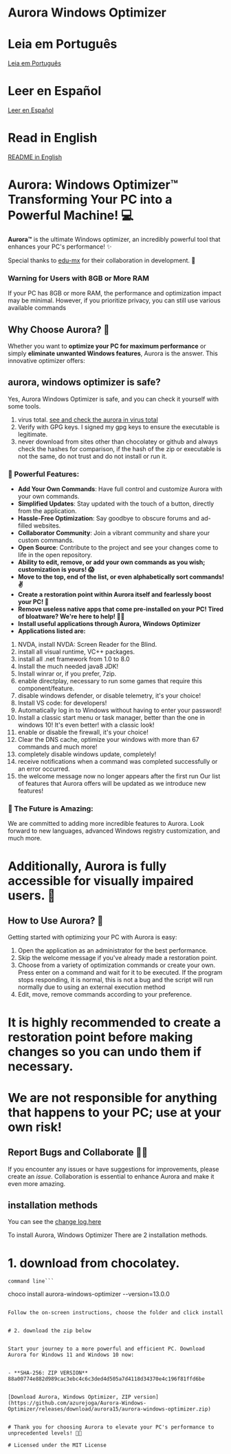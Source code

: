 # Aurora Windows Optimizer

# Leia em Português 
[Leia em Português](https://github.com/azurejoga/Aurora-Windows-Optimizer/blob/aurora/readme-pt-br.md)

# Leer en Español
[Leer en Español](https://github.com/azurejoga/Aurora-Windows-Optimizer/blob/aurora/readme_es.md)

# Read in English
[README in English](https://github.com/azurejoga/Aurora-Windows-Optimizer/blob/aurora/readme.md)

# Aurora: Windows Optimizer™ Transforming Your PC into a Powerful Machine! 💻



**Aurora™** is the ultimate Windows optimizer, an incredibly powerful tool that enhances your PC's performance! ✨

Special thanks to [edu-mx](https://github.com/edu-mx) for their collaboration in development. 🙌

### Warning for Users with 8GB or More RAM
If your PC has 8GB or more RAM, the performance and optimization impact may be minimal. However, if you prioritize privacy, you can still use various available commands

## Why Choose Aurora? 🤔

Whether you want to **optimize your PC for maximum performance** or simply **eliminate unwanted Windows features**, Aurora is the answer. This innovative optimizer offers:


## aurora, windows optimizer is safe?
Yes, Aurora Windows Optimizer is safe, and you can check it yourself with some tools.
1. virus total. [see and check the aurora in virus total](https://www.virustotal.com/gui/file/88a00774e882d989cac3ebc4c6c3ded4d505a7d4118d34370e4c196f81ffd6be?nocache=1)
2. Verify with GPG keys. I signed my gpg keys to ensure the executable is legitimate.
3. never download from sites other than chocolatey or github and always check the hashes for comparison, if the hash of the zip or executable is not the same, do not trust and do not install or run it.

### 🌄 Powerful Features:

- **Add Your Own Commands**: Have full control and customize Aurora with your own commands.
- **Simplified Updates**: Stay updated with the touch of a button, directly from the application.
- **Hassle-Free Optimization**: Say goodbye to obscure forums and ad-filled websites.
- **Collaborator Community**: Join a vibrant community and share your custom commands.
- **Open Source**: Contribute to the project and see your changes come to life in the open repository.
- **Ability to edit, remove, or add your own commands as you wish; customization is yours! 😱**
- **Move to the top, end of the list, or even alphabetically sort commands! ✌**
- **Create a restoration point within Aurora itself and fearlessly boost your PC! 👏**
- **Remove useless native apps that come pre-installed on your PC! Tired of bloatware? We're here to help! 🐱‍🎁**
- **Install useful applications through Aurora, Windows Optimizer**
- **Applications listed are:**
1. NVDA, install NVDA: Screen Reader for the Blind.
2. install all visual runtime, VC++ packages.
3. install all .net framework from 1.0 to 8.0
4. Install the much needed java8 JDK!
5. Install winrar or, if you prefer, 7zip.
6. enable directplay, necessary to run some games that require this component/feature.
7. disable windows defender, or disable telemetry, it's your choice!
8. Install VS code: for developers!
9. Automatically log in to Windows without having to enter your password!
10. Install a classic start menu or task manager, better than the one in windows 10! It's even better! with a classic look!
11. enable or disable the firewall, it's your choice!
12. Clear the DNS cache, optimize your windows with more than 67 commands and much more!
13. completely disable windows update, completely!
14. receive notifications when a command was completed successfully or an error occurred.
15. the welcome message now no longer appears after the first run
Our list of features that Aurora offers will be updated as we introduce new features!

### 🌟 The Future is Amazing:

We are committed to adding more incredible features to Aurora. Look forward to new languages, advanced Windows registry customization, and much more. 
# Additionally, Aurora is fully accessible for visually impaired users. 🌌

## How to Use Aurora? 🚀

Getting started with optimizing your PC with Aurora is easy:

1. Open the application as an administrator for the best performance.
2. Skip the welcome message if you've already made a restoration point.
3. Choose from a variety of optimization commands or create your own. Press enter on a command and wait for it to be executed. If the program stops responding, it is normal, this is not a bug and the script will run normally due to using an external execution method
4. Edit, move, remove commands according to your preference.

# It is highly recommended to create a restoration point before making changes so you can undo them if necessary.

# We are not responsible for anything that happens to your PC; use at your own risk!

## Report Bugs and Collaborate 🐞😻

If you encounter any issues or have suggestions for improvements, please create an *issue*. Collaboration is essential to enhance Aurora and make it even more amazing.

## installation methods
You can see the [change log,here](https://github.com/azurejoga/Aurora-Windows-Optimizer/blob/aurora/changelog.md)


To install Aurora, Windows Optimizer
There are 2 installation methods.


# 1. download from chocolatey.

    command line```
choco install aurora-windows-optimizer --version=13.0.0
```

Follow the on-screen instructions, choose the folder and click install


# 2. download the zip below


Start your journey to a more powerful and efficient PC. Download Aurora for Windows 11 and Windows 10 now:


- **SHA-256: ZIP VERSION** 88a00774e882d989cac3ebc4c6c3ded4d505a7d4118d34370e4c196f81ffd6be


[Download Aurora, Windows Optimizer, ZIP version](https://github.com/azurejoga/Aurora-Windows-Optimizer/releases/download/aurora15/aurora-windows-optimizer.zip)


# Thank you for choosing Aurora to elevate your PC's performance to unprecedented levels! 💪✨

# Licensed under the MIT License
